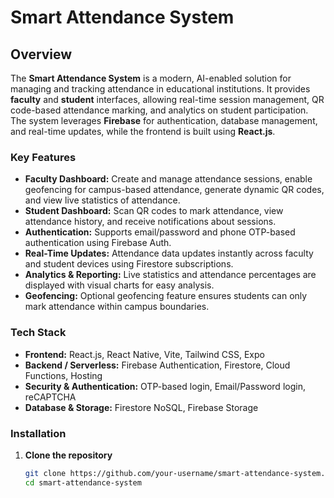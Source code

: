# Smart Attendance System

## Overview

The **Smart Attendance System** is a modern, AI-enabled solution for managing and tracking attendance in educational institutions. It provides **faculty** and **student** interfaces, allowing real-time session management, QR code-based attendance marking, and analytics on student participation. The system leverages **Firebase** for authentication, database management, and real-time updates, while the frontend is built using **React.js**.

### Key Features
- **Faculty Dashboard:** Create and manage attendance sessions, enable geofencing for campus-based attendance, generate dynamic QR codes, and view live statistics of attendance.
- **Student Dashboard:** Scan QR codes to mark attendance, view attendance history, and receive notifications about sessions.
- **Authentication:** Supports email/password and phone OTP-based authentication using Firebase Auth.
- **Real-Time Updates:** Attendance data updates instantly across faculty and student devices using Firestore subscriptions.
- **Analytics & Reporting:** Live statistics and attendance percentages are displayed with visual charts for easy analysis.
- **Geofencing:** Optional geofencing feature ensures students can only mark attendance within campus boundaries.

### Tech Stack
- **Frontend:** React.js, React Native, Vite, Tailwind CSS, Expo
- **Backend / Serverless:** Firebase Authentication, Firestore, Cloud Functions, Hosting
- **Security & Authentication:** OTP-based login, Email/Password login, reCAPTCHA
- **Database & Storage:** Firestore NoSQL, Firebase Storage

### Installation

1. **Clone the repository**
   ```bash
   git clone https://github.com/your-username/smart-attendance-system.git
   cd smart-attendance-system
